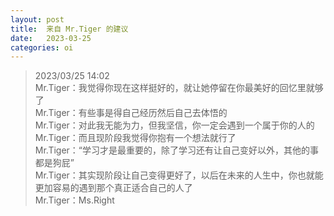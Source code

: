 ```yaml
---
layout: post
title:  来自 Mr.Tiger 的建议
date:   2023-03-25
categories: oi
---
```


>   2023/03/25 14:02  
>   Mr.Tiger：我觉得你现在这样挺好的，就让她停留在你最美好的回忆里就够了  
>   Mr.Tiger：有些事是得自己经历然后自己去体悟的  
>   Mr.Tiger：对此我无能为力，但我坚信，你一定会遇到一个属于你的人的  
>   Mr.Tiger：而且现阶段我觉得你抱有一个想法就行了  
>   Mr.Tiger：“学习才是最重要的，除了学习还有让自己变好以外，其他的事都是狗屁”  
>   Mr.Tiger：其实现阶段让自己变得更好了，以后在未来的人生中，你也就能更加容易的遇到那个真正适合自己的人了  
>   Mr.Tiger：Ms.Right  